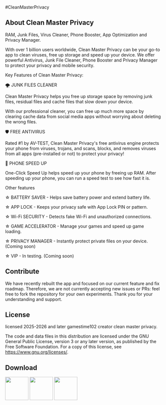 #CleanMasterPrivacy

About Clean Master Privacy
----------------------

RAM, Junk Files, Virus Cleaner, Phone Booster, App Optimization and Privacy Manager.

With over 1 billion users worldwide, Clean Master Privacy can be your go-to app to clean viruses, free up storage and speed up your device. We offer powerful Antivirus, Junk File Cleaner, Phone Booster and Privacy Manager to protect your privacy and mobile security.

Key Features of Clean Master Privacy:

🌪️ JUNK FILES CLEANER

Clean Master Privacy helps you free up storage space by removing junk files, residual files and cache files that slow down your device.

With our professional cleaner, you can free up much more space by clearing cache data from social media apps without worrying about deleting the wrong files.

🛡️ FREE ANTIVIRUS

Rated #1 by AV-TEST, Clean Master Privacy's free antivirus engine protects your phone from viruses, trojans, and scans, blocks, and removes viruses from all apps (pre-installed or not) to protect your privacy!

🚀 PHONE SPEED UP

One-Click Speed ​​Up helps speed up your phone by freeing up RAM. After speeding up your phone, you can run a speed test to see how fast it is.

Other features

☆ BATTERY SAVER - Helps save battery power and extend battery life.

☆ APP LOCK - Keeps your privacy safe with App Lock PIN or pattern.

☆ Wi-Fi SECURITY - Detects fake Wi-Fi and unauthorized connections.

☆ GAME ACCELERATOR - Manage your games and speed up game loading.

☆ PRIVACY MANAGER - Instantly protect private files on your device. (Coming soon)

☆ VIP - In testing. (Coming soon)

Contribute
------------
We have recently rebuilt the app and focused on our current feature and fix roadmap. Therefore, we are not currently accepting new issues or PRs: feel free to fork the repository for your own experiments. Thank you for your understanding and support.

License
-------
licensed 2025-2026 and later gamestime102 creator clean master privacy.

The code and data files in this distribution are licensed under the GNU General Public License, version 3 or any later version, as published by the Free Software Foundation. For a copy of this license, see https://www.gnu.org/licenses/.

Download
-------
<img src="https://camo.githubusercontent.com/1c498046b5901ad8edbda2642aac002794df0c6f17aac9787f648bf776912914/68747470733a2f2f706c61792e676 f6f676c652e636f6d2f696e746c2f656e5f75732f6261646765732f696d61676573 2f67656e657269632f656e5f62616467655f7765625f67656e657269632e706e67" height="75"> <img src="https://fdroid.gitlab.io/artwork/badge/get-it-on.png" height="75"> <img src="https://camo.githubusercontent.com/4ee6a99ce27de78bfc865ad3c266a2dddd8d0c35bccfccfcbdce85ca1a6864f d/68747470733a2f2f692e706f7374696d672e63632f6b58666279576a4c2f6765742d69742d6f6e2d6769746875622e706e67" height="75">
